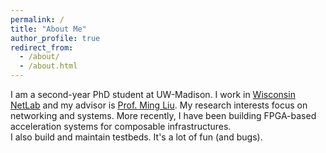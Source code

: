 ```yaml
---
permalink: /
title: "About Me"
author_profile: true
redirect_from: 
  - /about/
  - /about.html
---
```


I am a second-year PhD student at UW-Madison. I work in [Wisconsin NetLab](https://madnets.cs.wisc.edu/) and my advisor is [Prof. Ming Liu](https://pages.cs.wisc.edu/~mgliu/). My research interests focus on networking and systems. More recently, I have been building FPGA-based acceleration systems for composable infrastructures.
<br/>
I also build and maintain testbeds. It's a lot of fun (and bugs).
